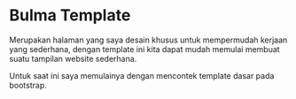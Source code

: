 # Bulma Template

Merupakan halaman yang saya desain khusus untuk mempermudah kerjaan yang sederhana, dengan template ini kita dapat mudah memulai membuat suatu tampilan website sederhana.

Untuk saat ini saya memulainya dengan mencontek template dasar pada bootstrap.